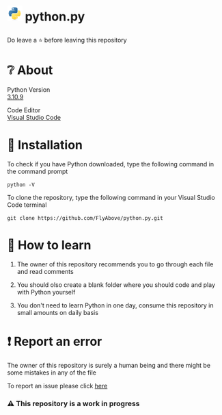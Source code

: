 # <a href="https://www.python.org" target="_blank" rel="noreferrer"> <img src="https://raw.githubusercontent.com/devicons/devicon/master/icons/python/python-original.svg" alt="python" width="35" height="35"/></a> python.py</p>
Do leave a ⭐ before leaving this repository

# ❔ About
Python Version  
[3.10.9](https://docs.python.org/3.10/)

Code Editor  
[Visual Studio Code](https://code.visualstudio.com/download) 

# 📁 Installation

To check if you have Python  downloaded, type the following command in the command prompt 

```
python -V
```
To clone the repository, type the following command in your Visual Studio Code terminal
```
git clone https://github.com/FlyAbove/python.py.git
``` 

# 📖 How to learn

1. The owner of this repository recommends you to go through each file and read comments 

2. You should olso create a blank folder where you should code and play with Python yourself

3. You don't need to learn Python in one day, consume this repository in small amounts on daily basis

# ❗ Report an error

The owner of this repository is surely a human being and there might be some mistakes in any of the file

To report an issue please click [here](https://github.com/FlyAbove/python.py/issues/new/choose)

### ⚠ This repository is a work in progress 
